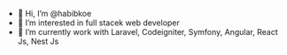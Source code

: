 - 👋 Hi, I’m @habibkoe
- 👀 I’m interested in full stacek web developer
- 🌱 I’m currently work with Laravel, Codeigniter, Symfony, Angular, React Js, Nest Js

<!---
habibkoe/habibkoe is a ✨ special ✨ repository because its `README.md` (this file) appears on your GitHub profile.
You can click the Preview link to take a look at your changes.
--->
